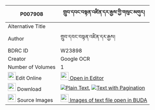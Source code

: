 |P007908|གྲུབ་དབང་བསྟན་འཛིན་དར་རྒྱས་ཀྱི་གསུང་མགུར། 
| --- | --- 
|Alternative Title |
|Author| གྲུབ་དབང་བསྟན་འཛིན་དར་རྒྱས།
|BDRC ID | W23898
|Creator | Google OCR
|Number of Volumes| 1
|<img width="25" src="https://img.icons8.com/color/25/000000/edit-property.png">Edit Online| [<img width="25" src="https://avatars.githubusercontent.com/u/45091458?s=200&v=4"> Open in Editor](http://editor.openpecha.org/P007908)
|<img width="25" src="https://img.icons8.com/fluent/48/000000/download-2.png"/>  Download | [![](https://img.icons8.com/color/20/000000/txt.png)Plain Text](https://github.com/Openpecha/P007908/releases/download/v1/drub_wang_tendzin_dargye_kyi_s_plain_P007908.zip), [![](https://img.icons8.com/color/20/000000/txt.png)Text with Pagination](https://github.com/Openpecha/P007908/releases/download/v1/drub_wang_tendzin_dargye_kyi_s_pages_P007908.zip)
|<img width="25" src="https://img.icons8.com/plasticine/100/000000/pictures-folder.png"/>  Source Images | [<img width="25" src="https://library.bdrc.io/icons/BUDA-small.svg"> Images of text file open in BUDA](https://library.bdrc.io/show/bdr:W23898)